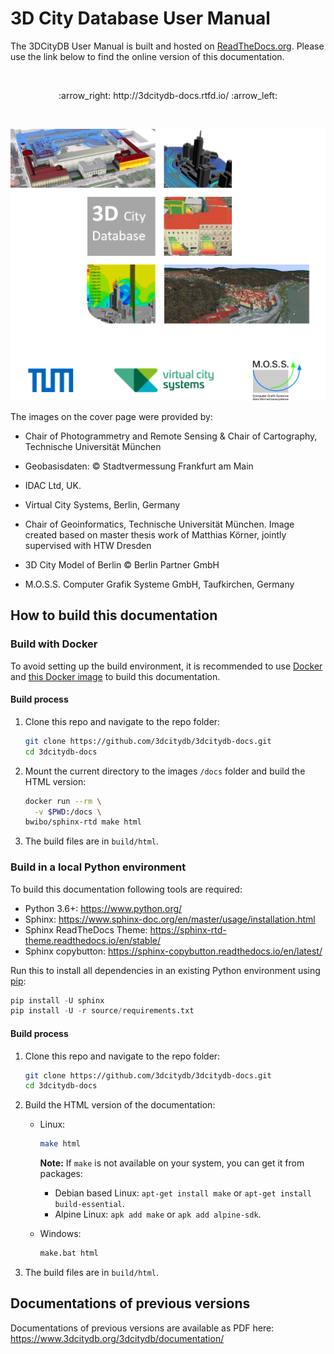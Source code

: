 
# 3D City Database User Manual

The 3DCityDB User Manual is built and hosted on [ReadTheDocs.org](https://readthedocs.org).
Please use the link below to find the online version of this documentation.

<br/>
<p align="center">:arrow_right: http://3dcitydb-docs.rtfd.io/ :arrow_left:</p>
<br/>

![cover_image](source/media/cover_image.png)

The images on the cover page were provided by:

- Chair of Photogrammetry and Remote Sensing & Chair of Cartography, Technische Universität München

- Geobasisdaten: © Stadtvermessung Frankfurt am Main

- IDAC Ltd, UK.

- Virtual City Systems, Berlin, Germany

- Chair of Geoinformatics, Technische Universität München. Image created based on master thesis work of Matthias Körner, jointly supervised with HTW Dresden

- 3D City Model of Berlin © Berlin Partner GmbH

- M.O.S.S. Computer Grafik Systeme GmbH, Taufkirchen, Germany

## How to build this documentation

### Build with Docker

To avoid setting up the build environment, it is recommended to use [Docker](https://docs.docker.com/get-docker/)
and [this Docker image](https://github.com/BWibo/sphinx-rtd-docker) to build this documentation.

#### Build process

1. Clone this repo and navigate to the repo folder:

   ```bash
   git clone https://github.com/3dcitydb/3dcitydb-docs.git
   cd 3dcitydb-docs
   ```

2. Mount the current directory to the images `/docs` folder and build the HTML version:

    ```bash
    docker run --rm \
      -v $PWD:/docs \
    bwibo/sphinx-rtd make html
    ```

3. The build files are in `build/html`.

### Build in a local Python environment

To build this documentation following tools are required:

- Python 3.6+: <https://www.python.org/>
- Sphinx: <https://www.sphinx-doc.org/en/master/usage/installation.html>
- Sphinx ReadTheDocs Theme: <https://sphinx-rtd-theme.readthedocs.io/en/stable/>
- Sphinx copybutton: <https://sphinx-copybutton.readthedocs.io/en/latest/>

Run this to install all dependencies in an existing Python environment using
[pip](https://packaging.python.org/tutorials/installing-packages/https://packaging.python.org/tutorials/installing-packages/):

```python
pip install -U sphinx
pip install -U -r source/requirements.txt
```

#### Build process

1. Clone this repo and navigate to the repo folder:

   ```bash
   git clone https://github.com/3dcitydb/3dcitydb-docs.git
   cd 3dcitydb-docs
   ```

2. Build the HTML version of the documentation:

   - Linux:

      ```bash
      make html
      ```

      **Note:** If `make` is not available on your system, you can get it from
      packages:

        - Debian based Linux: `apt-get install make` or `apt-get install build-essential`.
        - Alpine Linux: `apk add make` or `apk add alpine-sdk`.

   - Windows:

      ```cmd
      make.bat html
      ```

3. The build files are in `build/html`.

## Documentations of previous versions

Documentations of previous versions are available as PDF here:
<https://www.3dcitydb.org/3dcitydb/documentation/>
